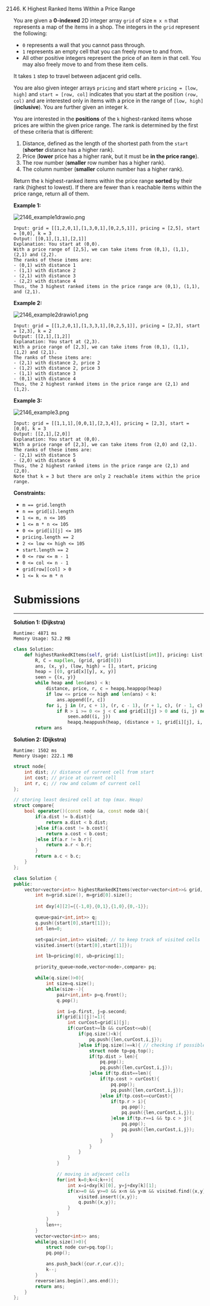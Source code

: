 2146. K Highest Ranked Items Within a Price Range

You are given a **0-indexed** 2D integer array `grid` of size `m x n` that represents a map of the items in a shop. The integers in the `grid` represent the following:

* `0` represents a wall that you cannot pass through.
* `1` represents an empty cell that you can freely move to and from.
* All other positive integers represent the price of an item in that cell. You may also freely move to and from these item cells.

It takes `1` step to travel between adjacent grid cells.

You are also given integer arrays `pricing` and start where `pricing = [low, high]` and `start = [row, col]` indicates that you start at the position `(row, col)` and are interested only in items with a price in the range of `[low, high]` (**inclusive**). You are further given an integer k.

You are interested in the **positions** of the `k` highest-ranked items whose prices are within the given price range. The rank is determined by the first of these criteria that is different:

1. Distance, defined as the length of the shortest path from the `start` (**shorter** distance has a higher rank).
1. Price (**lower** price has a higher rank, but it must be **in the price range**).
1. The row number (**smaller** row number has a higher rank).
1. The column number (**smaller** column number has a higher rank).

Return the `k` highest-ranked items within the price range **sorted** by their rank (highest to lowest). If there are fewer than `k` reachable items within the price range, return all of them.

 

**Example 1:**

![2146_example1drawio.png](img/2146_example1drawio.png)
```
Input: grid = [[1,2,0,1],[1,3,0,1],[0,2,5,1]], pricing = [2,5], start = [0,0], k = 3
Output: [[0,1],[1,1],[2,1]]
Explanation: You start at (0,0).
With a price range of [2,5], we can take items from (0,1), (1,1), (2,1) and (2,2).
The ranks of these items are:
- (0,1) with distance 1
- (1,1) with distance 2
- (2,1) with distance 3
- (2,2) with distance 4
Thus, the 3 highest ranked items in the price range are (0,1), (1,1), and (2,1).
```

**Example 2:**

![2146_example2drawio1.png](img/2146_example2drawio1.png)
```
Input: grid = [[1,2,0,1],[1,3,3,1],[0,2,5,1]], pricing = [2,3], start = [2,3], k = 2
Output: [[2,1],[1,2]]
Explanation: You start at (2,3).
With a price range of [2,3], we can take items from (0,1), (1,1), (1,2) and (2,1).
The ranks of these items are:
- (2,1) with distance 2, price 2
- (1,2) with distance 2, price 3
- (1,1) with distance 3
- (0,1) with distance 4
Thus, the 2 highest ranked items in the price range are (2,1) and (1,2).
```

**Example 3:**

![2146_example3.png](img/2146_example3.png)
```
Input: grid = [[1,1,1],[0,0,1],[2,3,4]], pricing = [2,3], start = [0,0], k = 3
Output: [[2,1],[2,0]]
Explanation: You start at (0,0).
With a price range of [2,3], we can take items from (2,0) and (2,1). 
The ranks of these items are: 
- (2,1) with distance 5
- (2,0) with distance 6
Thus, the 2 highest ranked items in the price range are (2,1) and (2,0). 
Note that k = 3 but there are only 2 reachable items within the price range.
```

**Constraints:**

* `m == grid.length`
* `n == grid[i].length`
* `1 <= m, n <= 105`
* `1 <= m * n <= 105`
* `0 <= grid[i][j] <= 105`
* `pricing.length == 2`
* `2 <= low <= high <= 105`
* `start.length == 2`
* `0 <= row <= m - 1`
* `0 <= col <= n - 1`
* `grid[row][col] > 0`
* `1 <= k <= m * n`

# Submissions
---
**Solution 1: (Dijkstra)**
```
Runtime: 4871 ms
Memory Usage: 52.2 MB
```
```python
class Solution:
    def highestRankedKItems(self, grid: List[List[int]], pricing: List[int], start: List[int], k: int) -> List[List[int]]:
        R, C = map(len, (grid, grid[0]))
        ans, (x, y), (low, high) = [], start, pricing
        heap = [(0, grid[x][y], x, y)]
        seen = {(x, y)}
        while heap and len(ans) < k:
            distance, price, r, c = heapq.heappop(heap)
            if low <= price <= high and len(ans) < k:
                ans.append([r, c])
            for i, j in (r, c + 1), (r, c - 1), (r + 1, c), (r - 1, c):
                if R > i >= 0 <= j < C and grid[i][j] > 0 and (i, j) not in seen: 
                    seen.add((i, j))
                    heapq.heappush(heap, (distance + 1, grid[i][j], i, j))
        return ans
```

**Solution 2: (Dijkstra)**
```
Runtime: 1502 ms
Memory Usage: 222.1 MB
```
```c++
struct node{
    int dist; // distance of current cell from start
    int cost; // price at current cell
    int r, c; // row and column of current cell
};

// storing least desired cell at top (max. Heap)
struct compare{
    bool operator()(const node &a, const node &b){
        if(a.dist != b.dist){
            return a.dist < b.dist;
        }else if(a.cost != b.cost){
            return a.cost < b.cost;
        }else if(a.r != b.r){
            return a.r < b.r;
        }
        return a.c < b.c;
    }
};

class Solution {
public:
    vector<vector<int>> highestRankedKItems(vector<vector<int>>& grid, vector<int>& pricing, vector<int>& start, int k) {
        int n=grid.size(), m=grid[0].size();
    
        int dxy[4][2]={{-1,0},{0,1},{1,0},{0,-1}};

        queue<pair<int,int>> q;
        q.push({start[0],start[1]});
        int len=0;

        set<pair<int,int>> visited; // to keep track of visited cells
        visited.insert({start[0],start[1]});

        int lb=pricing[0], ub=pricing[1];

        priority_queue<node,vector<node>,compare> pq;

        while(q.size()>0){
            int size=q.size();
            while(size--){
                pair<int,int> p=q.front();
                q.pop();

                int i=p.first, j=p.second;
                if(grid[i][j]!=1){
                    int curCost=grid[i][j];
                    if(curCost>=lb && curCost<=ub){
                        if(pq.size()<k){
                            pq.push({len,curCost,i,j});
                        }else if(pq.size()==k){ // checking if possible to replace with better ranked cell
                            struct node tp=pq.top();
                            if(tp.dist > len){
                                pq.pop();
                                pq.push({len,curCost,i,j});
                            }else if(tp.dist==len){
                                if(tp.cost > curCost){
                                    pq.pop();
                                    pq.push({len,curCost,i,j});
                                }else if(tp.cost==curCost){
                                    if(tp.r > i){
                                        pq.pop();
                                        pq.push({len,curCost,i,j});
                                    }else if(tp.r==i && tp.c > j){
                                        pq.pop();
                                        pq.push({len,curCost,i,j});
                                    }
                                }
                            }
                        }
                    }
                }

                // moving in adjecent cells
                for(int k=0;k<4;k++){
                    int x=i+dxy[k][0], y=j+dxy[k][1];
                    if(x>=0 && y>=0 && x<n && y<m && visited.find({x,y})==visited.end() && grid[x][y]!=0){
                        visited.insert({x,y});
                        q.push({x,y});
                    }
                }
            }
            len++;
        }
        vector<vector<int>> ans;
        while(pq.size()>0){
            struct node cur=pq.top();
            pq.pop();

            ans.push_back({cur.r,cur.c});
            k--;
        }
        reverse(ans.begin(),ans.end());
        return ans;
    }
};
```
